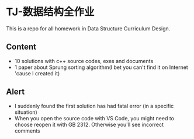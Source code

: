 # TJ-数据结构全作业

This is a repo for all homework in Data Structure Curriculum Design.

## Content

- 10 solutions with c++ source codes, exes and documents
- 1 paper about Sprung sorting algorithm(I bet you can't find it on Internet 'cause I created it)

## Alert

- I suddenly found the first solution has had fatal error (in a specific situation)
- When you open the source code with VS Code, you might need to choose reopen it with GB 2312. Otherwise you'll see incorrect comments